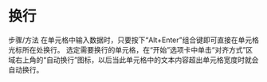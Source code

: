 # 换行
步骤/方法
在单元格中输入数据时，只要按下“Alt+Enter”组合键即可直接在单元格光标所在处换行。
选定需要换行的单元格，在“开始”选项卡中单击“对齐方式”区域右上角的“自动换行”图标，以后当此单元格中的文本内容超出单元格宽度时就会自动换行。
